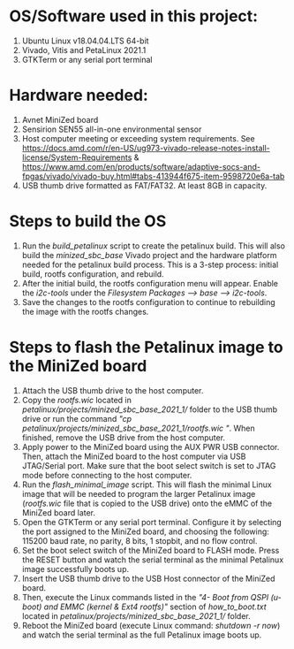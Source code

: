 # OS/Software used in this project:
1. Ubuntu Linux v18.04.04.LTS 64-bit
2. Vivado, Vitis and PetaLinux 2021.1
3. GTKTerm or any serial port terminal

# Hardware needed:
1. Avnet MiniZed board
2. Sensirion SEN55 all-in-one environmental sensor
3. Host computer meeting or exceeding system requirements. See https://docs.amd.com/r/en-US/ug973-vivado-release-notes-install-license/System-Requirements & https://www.amd.com/en/products/software/adaptive-socs-and-fpgas/vivado/vivado-buy.html#tabs-413944f675-item-9598720e6a-tab
4. USB thumb drive formatted as FAT/FAT32. At least 8GB in capacity.

# Steps to build the OS
1. Run the _build_petalinux_ script to create the petalinux build. This will also build the _minized_sbc_base_ Vivado project and the hardware platform needed for the petalinux build process. This is a 3-step process: initial build, rootfs configuration, and rebuild.
2. After the initial build, the rootfs configuration menu will appear. Enable the _i2c-tools_ under the _Filesystem Packages --> base --> i2c-tools_.
3. Save the changes to the rootfs configuration to continue to rebuilding the image with the rootfs changes.

# Steps to flash the Petalinux image to the MiniZed board
1. Attach the USB thumb drive to the host computer.
2. Copy the _rootfs.wic_ located in _petalinux/projects/minized_sbc_base_2021_1/_ folder to the USB thumb drive or run the command _"cp petalinux/projects/minized_sbc_base_2021_1/rootfs.wic <thumb-drive-location>"_. When finished, remove the USB drive from the host computer.
3. Apply power to the MiniZed board using the AUX PWR USB connector. Then, attach the MiniZed board to the host computer via USB JTAG/Serial port. Make sure that the boot select switch is set to JTAG mode before connecting to the host computer.
4. Run the _flash_minimal_image_ script. This will flash the minimal Linux image that will be needed to program the larger Petalinux image (_rootfs.wic_ file that is copied to the USB drive) onto the eMMC of the MiniZed board later.
5. Open the GTKTerm or any serial port terminal. Configure it by selecting the port assigned to the MiniZed board, and choosing the following: 115200 baud rate, no parity, 8 bits, 1 stopbit, and no flow control.
6. Set the boot select switch of the MiniZed board to FLASH mode. Press the RESET button and watch the serial terminal as the minimal Petalinux image successfully boots up. 
7. Insert the USB thumb drive to the USB Host connector of the MiniZed board.
8. Then, execute the Linux commands listed in the _"4- Boot from QSPI (u-boot) and EMMC (kernel & Ext4 rootfs)"_ section of _how_to_boot.txt_ located in _petalinux/projects/minized_sbc_base_2021_1/_ folder.
9. Reboot the MiniZed board (execute Linux command: _shutdown -r now_) and watch the serial terminal as the full Petalinux image boots up.



